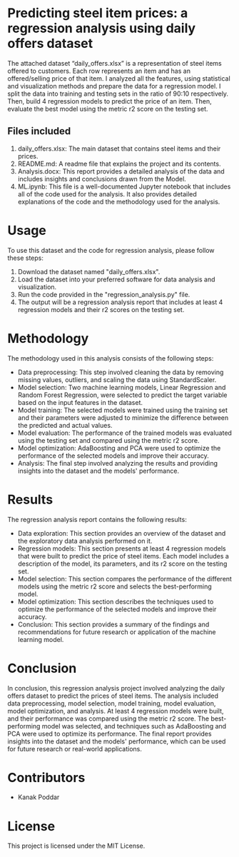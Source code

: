 # Predicting steel item prices: a regression analysis using daily offers dataset
The attached dataset “daily_offers.xlsx” is a representation of steel items offered to customers. Each row represents an item and has an offered/selling price of that item. I analyzed all the features, using statistical and visualization methods and prepare the data for a regression model. I split the data into training and testing sets in the ratio of 90:10 respectively. Then, build 4 regression models to predict the price of an item. Then, evaluate the best model using the metric r2 score on the testing set.

## Files included
1. daily_offers.xlsx: The main dataset that contains steel items and their prices.
2. README.md: A readme file that explains the project and its contents.
3. Analysis.docx: This report provides a detailed analysis of the data and includes insights and conclusions drawn from the Model.
4. ML.ipynb: This file is a well-documented Jupyter notebook that includes all of the code used for the analysis. It also provides detailed explanations of the code and the methodology used for the analysis.

# Usage
To use this dataset and the code for regression analysis, please follow these steps:

1. Download the dataset named "daily_offers.xlsx".
2. Load the dataset into your preferred software for data analysis and visualization.
3. Run the code provided in the "regression_analysis.py" file.
4. The output will be a regression analysis report that includes at least 4 regression models and their r2 scores on the testing set.

# Methodology
The methodology used in this analysis consists of the following steps:

* Data preprocessing: This step involved cleaning the data by removing missing values, outliers, and scaling the data using StandardScaler.
* Model selection: Two machine learning models, Linear Regression and Random Forest Regression, were selected to predict the target variable based on the input features in the dataset.
* Model training: The selected models were trained using the training set and their parameters were adjusted to minimize the difference between the predicted and actual values.
* Model evaluation: The performance of the trained models was evaluated using the testing set and compared using the metric r2 score.
* Model optimization: AdaBoosting and PCA were used to optimize the performance of the selected models and improve their accuracy.
* Analysis: The final step involved analyzing the results and providing insights into the dataset and the models' performance.

# Results
The regression analysis report contains the following results:

* Data exploration: This section provides an overview of the dataset and the exploratory data analysis performed on it.
* Regression models: This section presents at least 4 regression models that were built to predict the price of steel items. Each model includes a description of the model, its parameters, and its r2 score on the testing set.
* Model selection: This section compares the performance of the different models using the metric r2 score and selects the best-performing model.
* Model optimization: This section describes the techniques used to optimize the performance of the selected models and improve their accuracy.
* Conclusion: This section provides a summary of the findings and recommendations for future research or application of the machine learning model.

# Conclusion
In conclusion, this regression analysis project involved analyzing the daily offers dataset to predict the prices of steel items. The analysis included data preprocessing, model selection, model training, model evaluation, model optimization, and analysis. At least 4 regression models were built, and their performance was compared using the metric r2 score. The best-performing model was selected, and techniques such as AdaBoosting and PCA were used to optimize its performance. The final report provides insights into the dataset and the models' performance, which can be used for future research or real-world applications.

# Contributors
* Kanak Poddar
# License
This project is licensed under the MIT License.
